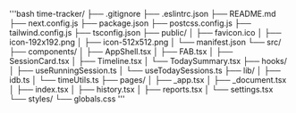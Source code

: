'''bash
time-tracker/
├── .gitignore
├── .eslintrc.json
├── README.md
├── next.config.js
├── package.json
├── postcss.config.js
├── tailwind.config.js
├── tsconfig.json
├── public/
│   ├── favicon.ico
│   ├── icon-192x192.png
│   ├── icon-512x512.png
│   └── manifest.json
└── src/
├── components/
│   ├── AppShell.tsx
│   ├── FAB.tsx
│   ├── SessionCard.tsx
│   ├── Timeline.tsx
│   └── TodaySummary.tsx
├── hooks/
│   ├── useRunningSession.ts
│   └── useTodaySessions.ts
├── lib/
│   ├── idb.ts
│   └── timeUtils.ts
├── pages/
│   ├── _app.tsx
│   ├── _document.tsx
│   ├── index.tsx
│   ├── history.tsx
│   ├── reports.tsx
│   └── settings.tsx
└── styles/
└── globals.css
'''
